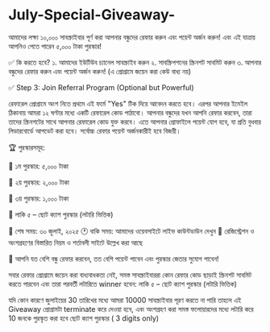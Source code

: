 # July-Special-Giveaway-
আমাদের লক্ষ্য ১০,০০০ সাবস্ক্রাইবার পূর্ণ করা আপনার বন্ধুদের রেফার করুন এবং পয়েন্ট অর্জন করুন! এবং এই যাত্রায় আপনিও পেতে পারেন ৫,০০০ টাকা পুরস্কার!

✅ কি করতে হবে?
১. আমাদের ইউটিউব চ্যানেল সাবস্ক্রাইব করুন
২. সাবস্ক্রিপশনের স্ক্রিনশট সাবমিট করুন
৩. আপনার বন্ধুদের রেফার করুন এবং পয়েন্ট অর্জন করুন! (এ প্রোগ্রামে জয়েন করা কেউ বাধ্য নয়)

✅ Step 3: Join Referral Program (Optional but Powerful)

রেফারেল প্রোগ্রামে অংশ নিতে প্রথমে এই ফর্মে "Yes" টিক দিয়ে আবেদন করতে হবে। এরপর আপনার ইমেইল ঠিকানায় আমরা ১২ ঘণ্টার মধ্যে একটি রেফারেল কোড পাঠাবো। আপনার বন্ধুদের যখন আপনি রেফার করবেন, তারা তাদের স্ক্রিনশটের সাথে আপনার রেফারেল কোড যুক্ত করবে। এতে আপনার প্রোফাইলে পয়েন্ট যোগ হবে, যা প্রতি বুধবার লিডারবোর্ডে আপডেট করা হবে। সর্বোচ্চ রেফার পয়েন্ট অর্জনকারীই হবে বিজয়ী। 

🏆 পুরস্কারসমূহ:

🥇 ১ম পুরস্কার: ৫,০০০ টাকা

🥈 ২য় পুরস্কার: ২,০০০ টাকা

🥉 ৩য় পুরস্কার: ১,০০০ টাকা

🎉  লাকি ৫ – ছোট ক্যাশ পুরস্কার (লটারি ভিত্তিক)

📅 শেষ সময়: ৩০ জুলাই, ২০২৫
🕐 বাকি সময়: আমাদের ওয়েবসাইটে লাইভ কাউন্টডাউন দেখুন
📜 রেজিস্ট্রেশন ও অংশগ্রহণের বিস্তারিত নিয়ম ও শর্তাবলী সাইটে উল্লেখ করা আছে

🚀 আপনি যত বেশি বন্ধু রেফার করবেন, তত বেশি পয়েন্ট পাবেন এবং পুরস্কার জেতার সুযোগ পাবেন! 

সবার রেফার প্রোগ্রামে জয়েন করা বাধ্যবাধকতা নেই, সমস্ত সাবস্ক্রাইবাররা কোন রেফার কোড ছাড়াই স্ক্রিনশট সাবমিট করতে পারবেন এবং তারা পরবর্তী লটারিতে winner হবেন: লাকি ৫ – ছোট ক্যাশ পুরস্কার (লটারি ভিত্তিক)

যদি কোন কারণে জুলাইয়ের 30 তারিখের মধ্যে আমরা 10000 সাবস্ক্রাইবার পূরণ করতে না পারি তাহলে এই Giveaway প্রোগ্রামটা terminate করে দেওয়া হবে, এবং অংশগ্রহণ করা সমস্ত ফলোয়ারদের মধ্যে লটারি করে 10 জনকে পুরস্কৃত করা হবে ছোট ক্যাশ পুরস্কার ( 3 digits only) 
